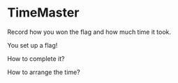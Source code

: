 # TimeMaster
Record how you won the flag and how much time it took.

You set up a flag!

How to complete it?

How to arrange the time?
